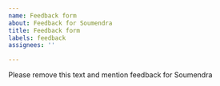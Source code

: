 ```yaml
---
name: Feedback form
about: Feedback for Soumendra
title: Feedback form
labels: feedback
assignees: ''

---
```


Please remove this text and mention feedback for Soumendra
